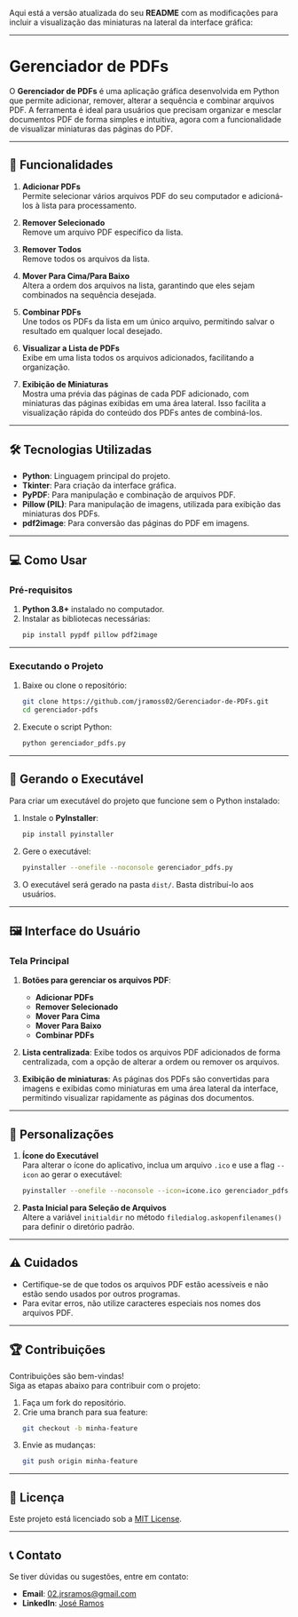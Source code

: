 Aqui está a versão atualizada do seu **README** com as modificações para incluir a visualização das miniaturas na lateral da interface gráfica:

---

# Gerenciador de PDFs

O **Gerenciador de PDFs** é uma aplicação gráfica desenvolvida em Python que permite adicionar, remover, alterar a sequência e combinar arquivos PDF. A ferramenta é ideal para usuários que precisam organizar e mesclar documentos PDF de forma simples e intuitiva, agora com a funcionalidade de visualizar miniaturas das páginas do PDF.

---

## 🎯 **Funcionalidades**

1. **Adicionar PDFs**  
   Permite selecionar vários arquivos PDF do seu computador e adicioná-los à lista para processamento.

2. **Remover Selecionado**  
   Remove um arquivo PDF específico da lista.
   
3. **Remover Todos**  
   Remove todos os arquivos da lista.

4. **Mover Para Cima/Para Baixo**  
   Altera a ordem dos arquivos na lista, garantindo que eles sejam combinados na sequência desejada.

5. **Combinar PDFs**  
   Une todos os PDFs da lista em um único arquivo, permitindo salvar o resultado em qualquer local desejado.

6. **Visualizar a Lista de PDFs**  
   Exibe em uma lista todos os arquivos adicionados, facilitando a organização.

7. **Exibição de Miniaturas**  
   Mostra uma prévia das páginas de cada PDF adicionado, com miniaturas das páginas exibidas em uma área lateral. Isso facilita a visualização rápida do conteúdo dos PDFs antes de combiná-los.

---

## 🛠️ **Tecnologias Utilizadas**

- **Python**: Linguagem principal do projeto.
- **Tkinter**: Para criação da interface gráfica.
- **PyPDF**: Para manipulação e combinação de arquivos PDF.
- **Pillow (PIL)**: Para manipulação de imagens, utilizada para exibição das miniaturas dos PDFs.
- **pdf2image**: Para conversão das páginas do PDF em imagens.

---

## 💻 **Como Usar**

### Pré-requisitos

1. **Python 3.8+** instalado no computador.
2. Instalar as bibliotecas necessárias:
   ```bash
   pip install pypdf pillow pdf2image
   ```

---

### Executando o Projeto

1. Baixe ou clone o repositório:
   ```bash
   git clone https://github.com/jramoss02/Gerenciador-de-PDFs.git
   cd gerenciador-pdfs
   ```

2. Execute o script Python:
   ```bash
   python gerenciador_pdfs.py
   ```

---

## 🚀 **Gerando o Executável**

Para criar um executável do projeto que funcione sem o Python instalado:

1. Instale o **PyInstaller**:
   ```bash
   pip install pyinstaller
   ```

2. Gere o executável:
   ```bash
   pyinstaller --onefile --noconsole gerenciador_pdfs.py
   ```

3. O executável será gerado na pasta `dist/`. Basta distribuí-lo aos usuários.

---

## 🖼️ **Interface do Usuário**

### Tela Principal

1. **Botões para gerenciar os arquivos PDF**:
   - **Adicionar PDFs**
   - **Remover Selecionado**
   - **Mover Para Cima**
   - **Mover Para Baixo**
   - **Combinar PDFs**

2. **Lista centralizada**: Exibe todos os arquivos PDF adicionados de forma centralizada, com a opção de alterar a ordem ou remover os arquivos.

3. **Exibição de miniaturas**: As páginas dos PDFs são convertidas para imagens e exibidas como miniaturas em uma área lateral da interface, permitindo visualizar rapidamente as páginas dos documentos.

---

## 🔧 **Personalizações**

1. **Ícone do Executável**  
   Para alterar o ícone do aplicativo, inclua um arquivo `.ico` e use a flag `--icon` ao gerar o executável:
   ```bash
   pyinstaller --onefile --noconsole --icon=icone.ico gerenciador_pdfs.py
   ```

2. **Pasta Inicial para Seleção de Arquivos**  
   Altere a variável `initialdir` no método `filedialog.askopenfilenames()` para definir o diretório padrão.

---

## ⚠️ **Cuidados**

- Certifique-se de que todos os arquivos PDF estão acessíveis e não estão sendo usados por outros programas.
- Para evitar erros, não utilize caracteres especiais nos nomes dos arquivos PDF.

---

## 🏆 **Contribuições**

Contribuições são bem-vindas!  
Siga as etapas abaixo para contribuir com o projeto:

1. Faça um fork do repositório.
2. Crie uma branch para sua feature:
   ```bash
   git checkout -b minha-feature
   ```
3. Envie as mudanças:
   ```bash
   git push origin minha-feature
   ```

---

## 📄 **Licença**

Este projeto está licenciado sob a [MIT License](LICENSE).

---

## 📞 **Contato**

Se tiver dúvidas ou sugestões, entre em contato:
- **Email**: 02.jrsramos@gmail.com
- **LinkedIn**: [José Ramos](https://linkedin.com/in/josé-roberto-ramos)
